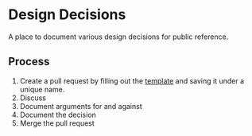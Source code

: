 # Design Decisions

A place to document various design decisions for public reference.

## Process

1. Create a pull request by filling out the [template](TEMPLATE.md) and saving it under a unique name.
1. Discuss
1. Document arguments for and against
1. Document the decision
1. Merge the pull request
